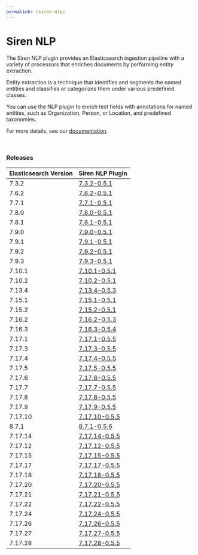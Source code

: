 ```yaml
---
permalink: /siren-nlp/
---
```

# Siren NLP
The Siren NLP plugin provides an Elasticsearch ingestion pipeline with a variety of processors that enriches documents by performing entity extraction.

Entity extraction is a technique that identifies and segments the named entities and classifies or categorizes them under various predefined classes.

You can use the NLP plugin to enrich text fields with annotations for named entities, such as Organization, Person, or Location, and predefined taxonomies.

For more details, see our [documentation](https://docs.support.siren.io/siren-nlp/0.5.1/siren-nlp/introduction.html).

<br />

### Releases

| Elasticsearch Version | Siren NLP Plugin |
| --- | --- |
| 7.3.2 | [7.3.2-0.5.1](https://download.support.siren.io/plugins/siren-nlp/siren-nlp-7.3.2-0.5.1.zip) |
| 7.6.2 | [7.6.2-0.5.1](https://download.support.siren.io/plugins/siren-nlp/siren-nlp-7.6.2-0.5.1.zip) |
| 7.7.1 | [7.7.1-0.5.1](https://download.support.siren.io/plugins/siren-nlp/siren-nlp-7.7.1-0.5.1.zip) |
| 7.8.0 | [7.8.0-0.5.1](https://download.support.siren.io/plugins/siren-nlp/siren-nlp-7.8.0-0.5.1.zip) |
| 7.8.1 | [7.8.1-0.5.1](https://download.support.siren.io/plugins/siren-nlp/siren-nlp-7.8.1-0.5.1.zip) |
| 7.9.0 | [7.9.0-0.5.1](https://download.support.siren.io/plugins/siren-nlp/siren-nlp-7.9.0-0.5.1.zip) |
| 7.9.1 | [7.9.1-0.5.1](https://download.support.siren.io/plugins/siren-nlp/siren-nlp-7.9.1-0.5.1.zip) |
| 7.9.2 | [7.9.2-0.5.1](https://download.support.siren.io/plugins/siren-nlp/siren-nlp-7.9.2-0.5.1.zip) |
| 7.9.3 | [7.9.3-0.5.1](https://download.support.siren.io/plugins/siren-nlp/siren-nlp-7.9.3-0.5.1.zip) |
| 7.10.1 | [7.10.1-0.5.1](https://download.support.siren.io/plugins/siren-nlp/siren-nlp-7.10.1-0.5.1.zip) |
| 7.10.2 | [7.10.2-0.5.1](https://download.support.siren.io/plugins/siren-nlp/siren-nlp-7.10.2-0.5.1.zip) |
| 7.13.4 | [7.13.4-0.5.3](https://download.support.siren.io/plugins/siren-nlp/siren-nlp-7.13.4-0.5.3.zip) |
| 7.15.1 | [7.15.1-0.5.1](https://download.support.siren.io/plugins/siren-nlp/siren-nlp-7.15.1-0.5.1.zip) |
| 7.15.2 | [7.15.2-0.5.1](https://download.support.siren.io/plugins/siren-nlp/siren-nlp-7.15.2-0.5.1.zip) |
| 7.16.2 | [7.16.2-0.5.3](https://download.support.siren.io/plugins/siren-nlp/siren-nlp-7.16.2-0.5.3.zip) |
| 7.16.3 | [7.16.3-0.5.4](https://download.support.siren.io/plugins/siren-nlp/siren-nlp-7.16.3-0.5.4.zip) |
| 7.17.1 | [7.17.1-0.5.5](https://download.support.siren.io/plugins/siren-nlp/siren-nlp-7.17.1-0.5.5.zip) |
| 7.17.3 | [7.17.3-0.5.5](https://download.support.siren.io/plugins/siren-nlp/siren-nlp-7.17.3-0.5.5.zip) |
| 7.17.4 | [7.17.4-0.5.5](https://download.support.siren.io/plugins/siren-nlp/siren-nlp-7.17.4-0.5.5.zip) |
| 7.17.5 | [7.17.5-0.5.5](https://download.support.siren.io/plugins/siren-nlp/siren-nlp-7.17.5-0.5.5.zip) |
| 7.17.6 | [7.17.6-0.5.5](https://download.support.siren.io/plugins/siren-nlp/siren-nlp-7.17.6-0.5.5.zip) |
| 7.17.7 | [7.17.7-0.5.5](https://download.support.siren.io/plugins/siren-nlp/siren-nlp-7.17.7-0.5.5.zip) |
| 7.17.8 | [7.17.8-0.5.5](https://download.support.siren.io/plugins/siren-nlp/siren-nlp-7.17.8-0.5.5.zip) |
| 7.17.9 | [7.17.9-0.5.5](https://download.support.siren.io/plugins/siren-nlp/siren-nlp-7.17.9-0.5.5.zip) |
| 7.17.10 | [7.17.10-0.5.5](https://download.support.siren.io/plugins/siren-nlp/siren-nlp-7.17.10-0.5.5.zip) |
| 8.7.1 | [8.7.1-0.5.6](https://download.support.siren.io/plugins/siren-nlp/siren-nlp-8.7.1-0.5.6.zip) |
| 7.17.14 | [7.17.14-0.5.5](https://download.support.siren.io/plugins/siren-nlp/siren-nlp-7.17.14-0.5.5.zip) |
| 7.17.12 | [7.17.12-0.5.5](https://download.support.siren.io/plugins/siren-nlp/siren-nlp-7.17.12-0.5.5.zip) |
| 7.17.15 | [7.17.15-0.5.5](https://download.support.siren.io/plugins/siren-nlp/siren-nlp-7.17.15-0.5.5.zip) |
| 7.17.17 | [7.17.17-0.5.5](https://download.support.siren.io/plugins/siren-nlp/siren-nlp-7.17.17-0.5.5.zip) |
| 7.17.18 | [7.17.18-0.5.5](https://download.support.siren.io/plugins/siren-nlp/siren-nlp-7.17.18-0.5.5.zip) |
| 7.17.20 | [7.17.20-0.5.5](https://download.support.siren.io/plugins/siren-nlp/siren-nlp-7.17.20-0.5.5.zip) |
| 7.17.21 | [7.17.21-0.5.5](https://download.support.siren.io/plugins/siren-nlp/siren-nlp-7.17.21-0.5.5.zip) |
| 7.17.22 | [7.17.22-0.5.5](https://download.support.siren.io/plugins/siren-nlp/siren-nlp-7.17.22-0.5.5.zip) |
| 7.17.24 | [7.17.24-0.5.5](https://download.support.siren.io/plugins/siren-nlp/siren-nlp-7.17.24-0.5.5.zip) |
| 7.17.26 | [7.17.26-0.5.5](https://download.support.siren.io/plugins/siren-nlp/siren-nlp-7.17.26-0.5.5.zip) |
| 7.17.27 | [7.17.27-0.5.5](https://download.support.siren.io/plugins/siren-nlp/siren-nlp-7.17.27-0.5.5.zip) |
| 7.17.28 | [7.17.28-0.5.5](https://download.support.siren.io/plugins/siren-nlp/siren-nlp-7.17.28-0.5.5.zip) |
